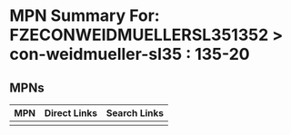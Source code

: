 



# MPN Summary For: FZECONWEIDMUELLERSL351352 > con-weidmueller-sl35 : 135-20

## MPNs
  

|MPN|Direct Links|Search Links|
| :--- | :--- | :--- |
||||
